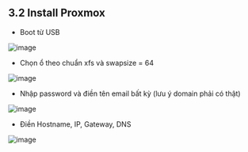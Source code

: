 ## 3.2 Install Proxmox

- Boot từ USB

![image](https://user-images.githubusercontent.com/58085885/125827788-cb8b5557-43e3-4e59-80db-6faf718cffe3.png)

- Chọn ổ theo chuẩn xfs và swapsize = 64

![image](https://user-images.githubusercontent.com/58085885/125827821-bd08db61-01bc-48bc-8c70-60e1e9fefa6b.png)

- Nhập password và điền tên email bất kỳ (lưu ý domain phải có thật)

![image](https://user-images.githubusercontent.com/58085885/125827868-b1624816-3ff0-4d3e-8c09-211fbd1d46c0.png)

- Điền Hostname, IP, Gateway, DNS

![image](https://user-images.githubusercontent.com/58085885/125827895-e84aef1c-557c-4b88-b298-edaaab77aaa9.png)